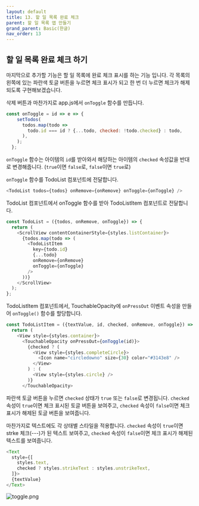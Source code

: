 ```yaml
---
layout: default
title: 13. 할 일 목록 완료 체크
parent: 할 일 목록 앱 만들기
grand_parent: Basic(한글)
nav_order: 13
---
```


## 할 일 목록 완료 체크 하기

마지막으로 추가할 기능은 할 일 목록에 완료 체크 표시를 하는 기능 입니다. 각 목록의 왼쪽에 있는 파란색 토글 버튼을 누르면 체크 표시가 되고 한 번 더 누르면 체크가 해제되도록 구현해보겠습니다.

삭제 버튼과 마찬가지로 app.js에서 `onToggle` 함수를 만듭니다.

```js
const onToggle = id => e => {
    setTodos(
      todos.map(todo =>
        todo.id === id ? {...todo, checked: !todo.checked} : todo,
      ),
    );
  };
```

`onToggle` 함수는 아이템의 `id`를 받아와서 해당하는 아이템의 `checked` 속성값을 반대로 변경해줍니다. (`true`이면 `false`로, `false`이면 `true`로)

`onToggle` 함수를 TodoList 컴포넌트에 전달합니다.

```js
<TodoList todos={todos} onRemove={onRemove} onToggle={onToggle} />
```

TodoList 컴포넌트에서 onToggle 함수를 받아 TodoListItem 컴포넌트로 전달합니다.

```js
const TodoList = ({todos, onRemove, onToggle}) => {
  return (
    <ScrollView contentContainerStyle={styles.listContainer}>
      {todos.map(todo => (
        <TodoListItem
          key={todo.id}
          {...todo}
          onRemove={onRemove}
          onToggle={onToggle}
        />
      ))}
    </ScrollView>
  );
};
```

TodoListItem 컴포넌트에서, TouchableOpacity에 `onPressOut` 이벤트 속성을 만들어 `onToggle()` 함수를 할당합니다.

```js
const TodoListItem = ({textValue, id, checked, onRemove, onToggle}) => {
  return (
    <View style={styles.container}>
      <TouchableOpacity onPressOut={onToggle(id)}>
        {checked ? (
          <View style={styles.completeCircle}>
            <Icon name="circledowno" size={30} color="#3143e8" />
          </View>
        ) : (
          <View style={styles.circle} />
        )}
      </TouchableOpacity>
```

파란색 토글 버튼을 누르면 `checked` 상태가 `true` 또는 `false`로 변경됩니다. `checked` 속성이 `true`이면 체크 표시된 토글 버튼을 보여주고, `checked` 속성이 `false`이면 체크 표시가 해제된 토글 버튼을 보여줍니다.

마찬가지로 텍스트에도 각 상태별 스타일을 적용합니다. `checked` 속성이 `true`이면 strke 체크(---)가 된 텍스트 보여주고, `checked` 속성이 `false`이면 체크 표시가 해제된 텍스트를 보여줍니다.

```js
<Text
  style={[
    styles.text,
    checked ? styles.strikeText : styles.unstrikeText,
  ]}>
  {textValue}
</Text>
```

![](../images/toggle.png "toggle.png")
